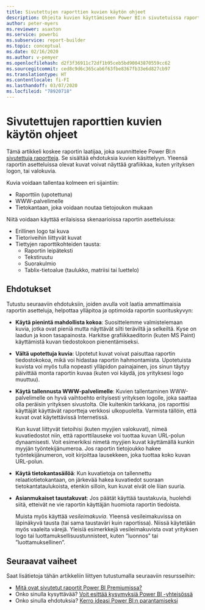 ```yaml
---
title: Sivutettujen raporttien kuvien käytön ohjeet
description: Ohjeita kuvien käyttämiseen Power BI:n sivutetuissa raporteissa.
author: peter-myers
ms.reviewer: asaxton
ms.service: powerbi
ms.subservice: report-builder
ms.topic: conceptual
ms.date: 02/16/2020
ms.author: v-pemyer
ms.openlocfilehash: d2f3f36911c72df1b95ceb5bd90043870559cc62
ms.sourcegitcommit: ced8c9d6c365cab6f63fbe8367fb33e6d827cb97
ms.translationtype: HT
ms.contentlocale: fi-FI
ms.lasthandoff: 03/07/2020
ms.locfileid: "78920718"
---
```

# <a name="image-use-guidance-for-paginated-reports"></a>Sivutettujen raporttien kuvien käytön ohjeet

Tämä artikkeli koskee raportin laatijaa, joka suunnittelee Power BI:n [sivutettuja raportteja](../paginated-reports/paginated-reports-report-builder-power-bi.md). Se sisältää ehdotuksia kuvien käsittelyyn. Yleensä raportin asetteluissa olevat kuvat voivat näyttää grafiikkaa, kuten yrityksen logon, tai valokuvia.

Kuvia voidaan tallentaa kolmeen eri sijaintiin:

- Raporttiin (upotettuna)
- WWW-palvelimelle
- Tietokantaan, joka voidaan noutaa tietojoukon mukaan

Niitä voidaan käyttää erilaisissa skenaarioissa raportin asetteluissa:

- Erillinen logo tai kuva
- Tietoriveihin liittyvät kuvat
- Tiettyjen raporttikohteiden tausta:
  - Raportin leipäteksti
  - Tekstiruutu
  - Suorakulmio
  - Tablix-tietoalue (taulukko, matriisi tai luettelo)

## <a name="suggestions"></a>Ehdotukset

Tutustu seuraaviin ehdotuksiin, joiden avulla voit laatia ammattimaisia raportin asetteluja, helpottaa ylläpitoa ja optimoida raportin suorituskyvyn:

- **Käytä pienintä mahdollista kokoa**: Suosittelemme valmistelemaan kuvia, jotka ovat pieniä mutta näyttävät silti teräviltä ja selkeiltä. Kyse on laadun ja koon tasapainosta. Harkitse grafiikkaeditorin (kuten MS Paint) käyttämistä kuvan tiedostokoon pienentämiseksi.
- **Vältä upotettuja kuvia**: Upotetut kuvat voivat paisuttaa raportin tiedostokokoa, mikä voi hidastaa raportin hahmontamista. Upotetuista kuvista voi myös tulla nopeasti ylläpidon painajainen, jos sinun täytyy päivittää monta raportin kuvaa (kuten voi käydä, jos yrityksesi logo muuttuu).
- **Käytä tallennusta WWW-palvelimelle**: Kuvien tallentaminen WWW-palvelimelle on hyvä vaihtoehto erityisesti yrityksen logolle, joka saattaa olla peräisin yrityksen sivustolta. Ole kuitenkin tarkkana, jos raporttisi käyttäjät käyttävät raportteja verkkosi ulkopuolelta. Varmista tällöin, että kuvat ovat käytettävissä Internetissä.

    Kun kuvat liittyvät tietoihisi (kuten myyjien valokuvat), nimeä kuvatiedostot niin, että raporttilauseke voi tuottaa kuvan URL-polun dynaamisesti. Voit esimerkiksi nimetä myyjien kuvat käyttämällä kunkin myyjän työntekijänumeroa. Jos raportin tietojoukko hakee työntekijänumeron, voit kirjoittaa lausekkeen, joka tuottaa koko kuvan URL-polun.
- **Käytä tietokantasäilöä**: Kun kuvatietoja on tallennettu relaatiotietokantaan, on järkevää hakea kuvatiedot suoraan tietokantataulukoista, etenkin silloin, kun kuvat eivät ole liian suuria.
- **Asianmukaiset taustakuvat**: Jos päätät käyttää taustakuvia, huolehdi siitä, etteivät ne vie raportin käyttäjän huomiota raportin tiedoista. 

    Muista myös käyttää _vesileimakuvia_. Yleensä vesileimakuvissa on läpinäkyvä tausta (tai sama taustaväri kuin raportissa). Niissä käytetään myös vaaleita värejä. Yleisiä esimerkkejä vesileimakuvista ovat yrityksen logo tai luottamuksellisuustunnisteet, kuten ”luonnos” tai ”luottamuksellinen”.

## <a name="next-steps"></a>Seuraavat vaiheet

Saat lisätietoja tähän artikkeliin liittyen tutustumalla seuraaviin resursseihin:

- [Mitä ovat sivutetut raportit Power BI Premiumissa?](../paginated-reports/paginated-reports-report-builder-power-bi.md)
- Onko sinulla kysyttävää? [Voit esittää kysymyksiä Power BI -yhteisössä](https://community.powerbi.com/)
- Onko sinulla ehdotuksia? [Kerro ideasi Power BI:n parantamiseksi](https://ideas.powerbi.com/)
